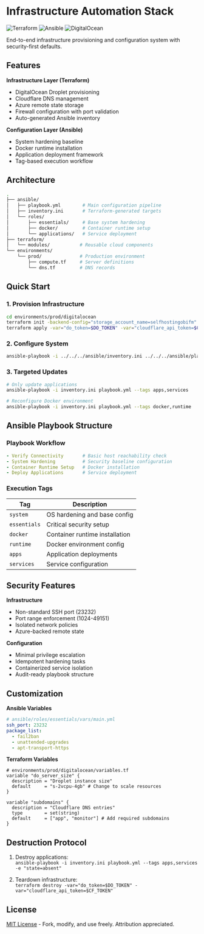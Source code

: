 # Infrastructure Automation Stack

![Terraform](https://img.shields.io/badge/terraform-%235835CC.svg?style=for-the-badge&logo=terraform&logoColor=white)
![Ansible](https://img.shields.io/badge/ansible-%231A1918.svg?style=for-the-badge&logo=ansible&logoColor=white)
![DigitalOcean](https://img.shields.io/badge/DigitalOcean-%230167ff.svg?style=for-the-badge&logo=digitalOcean&logoColor=white)

End-to-end infrastructure provisioning and configuration system with security-first defaults.

## Features

**Infrastructure Layer (Terraform)**
- DigitalOcean Droplet provisioning
- Cloudflare DNS management
- Azure remote state storage
- Firewall configuration with port validation
- Auto-generated Ansible inventory

**Configuration Layer (Ansible)**
- System hardening baseline
- Docker runtime installation
- Application deployment framework
- Tag-based execution workflow

## Architecture

```bash
.
├── ansible/
│   ├── playbook.yml        # Main configuration pipeline
│   ├── inventory.ini       # Terraform-generated targets
│   └── roles/
│       ├── essentials/     # Base system hardening
│       ├── docker/         # Container runtime setup
│       └── applications/   # Service deployment
├── terraform/
│   └── modules/           # Reusable cloud components
└── environments/
    └── prod/              # Production environment
        ├── compute.tf     # Server definitions
        └── dns.tf         # DNS records
```

## Quick Start

### 1. Provision Infrastructure
```bash
cd environments/prod/digitalocean
terraform init -backend-config="storage_account_name=selfhostingobifm"
terraform apply -var="do_token=$DO_TOKEN" -var="cloudflare_api_token=$CF_TOKEN"
```

### 2. Configure System
```bash
ansible-playbook -i ../../../ansible/inventory.ini ../../../ansible/playbook.yml
```

### 3. Targeted Updates
```bash
# Only update applications
ansible-playbook -i inventory.ini playbook.yml --tags apps,services

# Reconfigure Docker environment
ansible-playbook -i inventory.ini playbook.yml --tags docker,runtime
```

## Ansible Playbook Structure

### Playbook Workflow
```yaml
- Verify Connectivity       # Basic host reachability check
- System Hardening          # Security baseline configuration
- Container Runtime Setup   # Docker installation
- Deploy Applications       # Service deployment
```

### Execution Tags
| Tag | Description | 
|-----|-------------|
| `system` | OS hardening and base config |
| `essentials` | Critical security setup |
| `docker` | Container runtime installation |
| `runtime` | Docker environment config |
| `apps` | Application deployments |
| `services` | Service configuration |

## Security Features

**Infrastructure**
- Non-standard SSH port (23232)
- Port range enforcement (1024-49151)
- Isolated network policies
- Azure-backed remote state

**Configuration**
- Minimal privilege escalation
- Idempotent hardening tasks
- Containerized service isolation
- Audit-ready playbook structure

## Customization

**Ansible Variables**
```yaml
# ansible/roles/essentials/vars/main.yml
ssh_port: 23232
package_list:
  - fail2ban
  - unattended-upgrades
  - apt-transport-https
```

**Terraform Variables**
```hcl
# environments/prod/digitalocean/variables.tf
variable "do_server_size" {
  description = "Droplet instance size"
  default     = "s-2vcpu-4gb" # Change to scale resources
}

variable "subdomains" {
  description = "Cloudflare DNS entries"
  type        = set(string)
  default     = ["app", "monitor"] # Add required subdomains
}
```

## Destruction Protocol

1. Destroy applications:  
`ansible-playbook -i inventory.ini playbook.yml --tags apps,services -e "state=absent"`

2. Teardown infrastructure:  
`terraform destroy -var="do_token=$DO_TOKEN" -var="cloudflare_api_token=$CF_TOKEN"`

## License

[MIT License](LICENSE) - Fork, modify, and use freely. Attribution appreciated.
